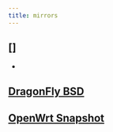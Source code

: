 ```yaml
---
title: mirrors
---
```

## []
-
## [DragonFly BSD](https://www.dragonflybsd.org/)
## [OpenWrt Snapshot](https://op.supes.top/packages/)
